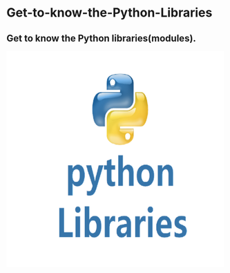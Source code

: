 # Get-to-know-the-Python-Libraries

Get to know the Python libraries(modules).
---
<p align='center'><img height='500' src='src/img.png'></p>
